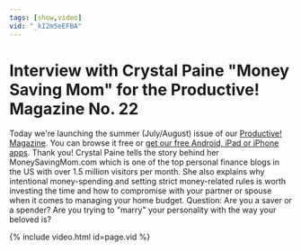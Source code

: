 ```yaml
---
tags: [show,video]
vid: "_kI2m5eEFBA"
---
```


# Interview with Crystal Paine "Money Saving Mom" for the Productive! Magazine No. 22

Today we're launching the summer (July/August) issue of our [Productive! Magazine](http://ProductiveMag.com/). You can browse it free or [get our free Android, iPad or iPhone apps](http://ProductiveMag.com/). Thank you! Crystal Paine tells the story behind her MoneySavingMom.com which is one of the top personal finance blogs in the US with over 1.5 million visitors per month. She also explains why intentional money-spending and setting strict money-related rules is worth investing the time and how to compromise with your partner or spouse when it comes to managing your home budget. Question: Are you a saver or a spender? Are you trying to "marry" your personality with the way your beloved is?


<!--More-->


{% include video.html id=page.vid %}



[n]: https://michael.gratis/nozbe